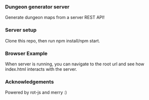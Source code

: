 ### Dungeon generator server

Generate dungeon maps from a server REST API!

### Server setup

Clone this repo, then run npm install/npm start.

### Browser Example

When server is running, you can navigate to the root url and see how index.html interacts with the server.

### Acknowledgements

Powered by rot-js and merry :)
